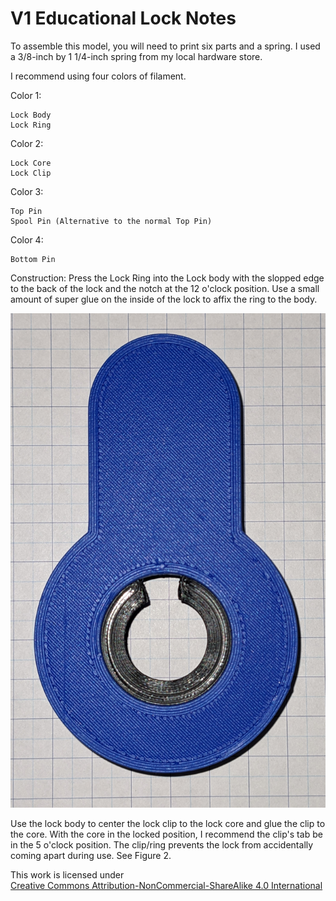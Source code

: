 # V1 Educational Lock Notes

To assemble this model, you will need to print six parts and a spring. I used a 3/8-inch by 1 1/4-inch spring from my local hardware store.

I recommend using four colors of filament.

Color 1: 

	Lock Body
	Lock Ring

Color 2:

	Lock Core
	Lock Clip

Color 3:

	Top Pin
	Spool Pin (Alternative to the normal Top Pin)

Color 4:

	Bottom Pin


Construction:
Press the Lock Ring into the Lock body with the slopped edge to the back of the lock and the notch at the 12 o'clock position. Use a small amount of super glue on the inside of the lock to affix the ring to the body. 

![Figure 1](Images/Figure_1.jpg)

Use the lock body to center the lock clip to the lock core and glue the clip to the core. With the core in the locked position, I recommend the clip's tab be in the 5 o'clock position. The clip/ring prevents the lock from accidentally coming apart during use.
See Figure 2.



 <p xmlns:cc="http://creativecommons.org/ns#" >This work is licensed under <a href="https://creativecommons.org/licenses/by-nc-sa/4.0/?ref=chooser-v1" target="_blank" rel="license noopener noreferrer" style="display:inline-block;">Creative Commons Attribution-NonCommercial-ShareAlike 4.0 International<img style="height:22px!important;margin-left:3px;vertical-align:text-bottom;" src="https://mirrors.creativecommons.org/presskit/icons/cc.svg?ref=chooser-v1" alt=""><img style="height:22px!important;margin-left:3px;vertical-align:text-bottom;" src="https://mirrors.creativecommons.org/presskit/icons/by.svg?ref=chooser-v1" alt=""><img style="height:22px!important;margin-left:3px;vertical-align:text-bottom;" src="https://mirrors.creativecommons.org/presskit/icons/nc.svg?ref=chooser-v1" alt=""><img style="height:22px!important;margin-left:3px;vertical-align:text-bottom;" src="https://mirrors.creativecommons.org/presskit/icons/sa.svg?ref=chooser-v1" alt=""></a></p> 
